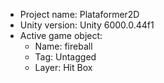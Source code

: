 <!-- UNITY CODE ASSIST INSTRUCTIONS START -->
- Project name: Plataformer2D
- Unity version: Unity 6000.0.44f1
- Active game object:
  - Name: fireball
  - Tag: Untagged
  - Layer: Hit Box
<!-- UNITY CODE ASSIST INSTRUCTIONS END -->